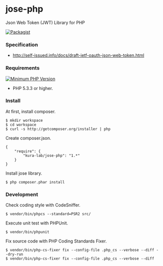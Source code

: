 jose-php
========

Json Web Token (JWT) Library for PHP

[![Packagist](https://img.shields.io/packagist/v/kura-lab/jose-php.svg)](https://packagist.org/packages/kura-lab/jose-php)

### Specification

* http://self-issued.info/docs/draft-ietf-oauth-json-web-token.html

### Requirements

[![Minimum PHP Version](https://img.shields.io/badge/php-%3E%3D%205.3.3-8892BF.svg?style=flat-square)](https://php.net/)
* PHP 5.3.3 or higher.

### Install

At first, install composer.

```
$ mkdir workspace
$ cd workspace
$ curl -s http://getcomposer.org/installer | php
```

Create composer.json.

```
{
    "require": {
        "kura-lab/jose-php": "1.*"
    }
}
```

Install jose library.

```
$ php composer.phar install
```

### Development

Check coding style with CodeSniffer.

```
$ vendor/bin/phpcs --standard=PSR2 src/
```

Execute unit test with PHPUnit.

```
$ vendor/bin/phpunit
```

Fix source code with PHP Coding Standards Fixer.

```
$ vendor/bin/php-cs-fixer fix --config-file .php_cs --verbose --diff --dry-run
$ vendor/bin/php-cs-fixer fix --config-file .php_cs --verbose --diff
```

